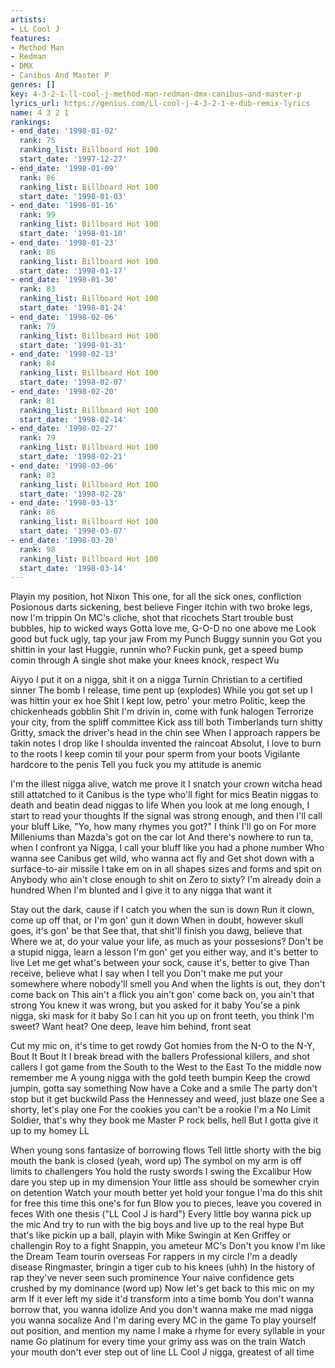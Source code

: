 ```yaml
---
artists:
- LL Cool J
features:
- Method Man
- Redman
- DMX
- Canibus And Master P
genres: []
key: 4-3-2-1-ll-cool-j-method-man-redman-dmx-canibus-and-master-p
lyrics_url: https://genius.com/Ll-cool-j-4-3-2-1-e-dub-remix-lyrics
name: 4 3 2 1
rankings:
- end_date: '1998-01-02'
  rank: 75
  ranking_list: Billboard Hot 100
  start_date: '1997-12-27'
- end_date: '1998-01-09'
  rank: 86
  ranking_list: Billboard Hot 100
  start_date: '1998-01-03'
- end_date: '1998-01-16'
  rank: 99
  ranking_list: Billboard Hot 100
  start_date: '1998-01-10'
- end_date: '1998-01-23'
  rank: 86
  ranking_list: Billboard Hot 100
  start_date: '1998-01-17'
- end_date: '1998-01-30'
  rank: 83
  ranking_list: Billboard Hot 100
  start_date: '1998-01-24'
- end_date: '1998-02-06'
  rank: 79
  ranking_list: Billboard Hot 100
  start_date: '1998-01-31'
- end_date: '1998-02-13'
  rank: 84
  ranking_list: Billboard Hot 100
  start_date: '1998-02-07'
- end_date: '1998-02-20'
  rank: 81
  ranking_list: Billboard Hot 100
  start_date: '1998-02-14'
- end_date: '1998-02-27'
  rank: 79
  ranking_list: Billboard Hot 100
  start_date: '1998-02-21'
- end_date: '1998-03-06'
  rank: 83
  ranking_list: Billboard Hot 100
  start_date: '1998-02-28'
- end_date: '1998-03-13'
  rank: 86
  ranking_list: Billboard Hot 100
  start_date: '1998-03-07'
- end_date: '1998-03-20'
  rank: 98
  ranking_list: Billboard Hot 100
  start_date: '1998-03-14'
---
```

Playin my position, hot Nixon
This one, for all the sick ones, confliction
Posionous darts sickening, best believe
Finger itchin with two broke legs, now I'm trippin
On MC's cliche, shot that ricochets
Start trouble bust bubbles, hip to wicked ways
Gotta love me, G-O-D no one above me
Look good but fuck ugly, tap your jaw
From my Punch Buggy sunnin you
Got you shittin in your last Huggie, runnin who?
Fuckin punk, get a speed bump comin through
A single shot make your knees knock, respect Wu


Aiyyo I put it on a nigga, shit it on a nigga
Turnin Christian to a certified sinner
The bomb I release, time pent up (explodes)
While you got set up I was hittin your ex hoe
Shit I kept low, petro' your metro
Politic, keep the chickenheads gobblin
Shit I'm drivin in, come with funk halogen
Terrorize your city, from the spliff committee
Kick ass till both Timberlands turn shitty
Gritty, smack the driver's head in the chin see
When I approach rappers be takin notes
I drop like I shoulda invented the raincoat
Absolut, I love to burn to the roots
I keep comin til your pour sperm from your boots
Vigilante hardcore to the penis
Tell you fuck you my attitude is anemic


I'm the illest nigga alive, watch me prove it
I snatch your crown witcha head still attatched to it
Canibus is the type who'll fight for mics
Beatin niggas to death and beatin dead niggas to life
When you look at me long enough, I start to read your thoughts
If the signal was strong enough, and then I'll call your bluff
Like, "Yo, how many rhymes you got?" I think I'll go on
For more Milleniums than Mazda's got on the car lot
And there's nowhere to run ta, when I confront ya
Nigga, I call your bluff like you had a phone number
Who wanna see Canibus get wild, who wanna act fly and
Get shot down with a surface-to-air missile
I take em on in all shapes sizes and forms and spit on
Anybody who ain't close enough to shit on
Zero to sixty? I'm already doin a hundred
When I'm blunted and I give it to any nigga that want it


Stay out the dark, cause if I catch you when the sun is down
Run it clown, come up off that, or I'm gon' gun it down
When in doubt, however skull goes, it's gon' be that
See that, that shit'll finish you dawg, believe that
Where we at, do your value your life, as much as your possesions?
Don't be a stupid nigga, learn a lesson
I'm gon' get you either way, and it's better to live
Let me get what's between your sock, cause it's, better to give
Than receive, believe what I say when I tell you
Don't make me put your somewhere where nobody'll smell you
And when the lights is out, they don't come back on
This ain't a flick you ain't gon' come back on, you ain't that strong
You knew it was wrong, but you asked for it baby
You'se a pink nigga, ski mask for it baby
So I can hit you up on front teeth, you think I'm sweet?
Want heat? One deep, leave him behind, front seat


Cut my mic on, it's time to get rowdy
Got homies from the N-O to the N-Y, Bout It Bout It
I break bread with the ballers
Professional killers, and shot callers
I got game from the South to the West to the East
To the middle now remember me
A young nigga with the gold teeth bumpin
Keep the crowd jumpin, gotta say something
Now have a Coke and a smile
The party don't stop but it get buckwild
Pass the Hennessey and weed, just blaze one
See a shorty, let's play one
For the cookies you can't be a rookie
I'm a No Limit Soldier, that's why they book me
Master P rock bells, hell
But I gotta give it up to my homey LL


When young sons fantasize of borrowing flows
Tell little shorty with the big mouth the bank is closed (yeah, word up)
The symbol on my arm is off limits to challengers
You hold the rusty swords I swing the Excalibur
How dare you step up in my dimension
Your little ass should be somewher cryin on detention
Watch your mouth better yet hold your tongue
I'ma do this shit for free this time this one's for fun
Blow you to pieces, leave you covered in feces
With one thesis ("LL Cool J is hard")
Every little boy wanna pick up the mic
And try to run with the big boys and live up to the real hype
But that's like pickin up a ball, playin with Mike
Swingin at Ken Griffey or challengin Roy to a fight
Snappin, you ameteur MC's
Don't you know I'm like the Dream Team tourin overseas
For rappers in my circle I'm a deadly disease
Ringmaster, bringin a tiger cub to his knees (uhh)
In the history of rap they've never seen such prominence
Your naive confidence gets crushed by my dominance (word up)
Now let's get back to this mic on my arm
If it ever left my side it'd transform into a time bomb
You don't wanna borrow that, you wanna idolize
And you don't wanna make me mad nigga you wanna socalize
And I'm daring every MC in the game
To play yourself out position, and mention my name
I make a rhyme for every syllable in your name
Go platinum for every time your grimy ass was on the train
Watch your mouth don't ever step out of line
LL Cool J nigga, greatest of all time
